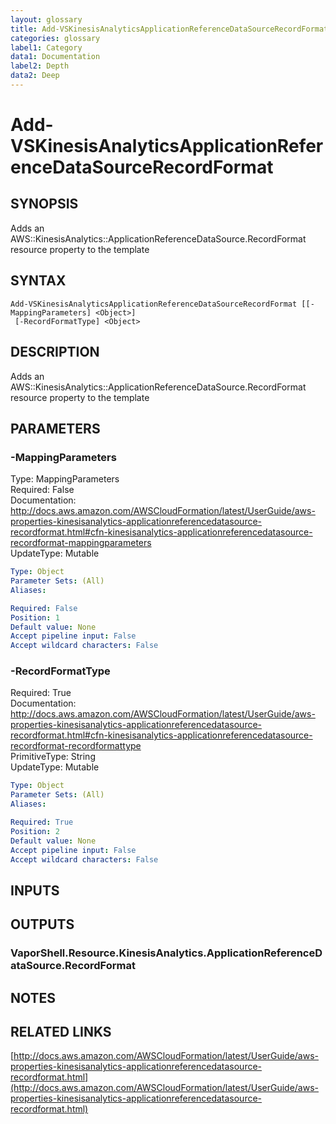 ```yaml
---
layout: glossary
title: Add-VSKinesisAnalyticsApplicationReferenceDataSourceRecordFormat
categories: glossary
label1: Category
data1: Documentation
label2: Depth
data2: Deep
---
```


# Add-VSKinesisAnalyticsApplicationReferenceDataSourceRecordFormat

## SYNOPSIS
Adds an AWS::KinesisAnalytics::ApplicationReferenceDataSource.RecordFormat resource property to the template

## SYNTAX

```
Add-VSKinesisAnalyticsApplicationReferenceDataSourceRecordFormat [[-MappingParameters] <Object>]
 [-RecordFormatType] <Object>
```

## DESCRIPTION
Adds an AWS::KinesisAnalytics::ApplicationReferenceDataSource.RecordFormat resource property to the template

## PARAMETERS

### -MappingParameters
Type: MappingParameters    
Required: False    
Documentation: http://docs.aws.amazon.com/AWSCloudFormation/latest/UserGuide/aws-properties-kinesisanalytics-applicationreferencedatasource-recordformat.html#cfn-kinesisanalytics-applicationreferencedatasource-recordformat-mappingparameters    
UpdateType: Mutable

```yaml
Type: Object
Parameter Sets: (All)
Aliases: 

Required: False
Position: 1
Default value: None
Accept pipeline input: False
Accept wildcard characters: False
```

### -RecordFormatType
Required: True    
Documentation: http://docs.aws.amazon.com/AWSCloudFormation/latest/UserGuide/aws-properties-kinesisanalytics-applicationreferencedatasource-recordformat.html#cfn-kinesisanalytics-applicationreferencedatasource-recordformat-recordformattype    
PrimitiveType: String    
UpdateType: Mutable

```yaml
Type: Object
Parameter Sets: (All)
Aliases: 

Required: True
Position: 2
Default value: None
Accept pipeline input: False
Accept wildcard characters: False
```

## INPUTS

## OUTPUTS

### VaporShell.Resource.KinesisAnalytics.ApplicationReferenceDataSource.RecordFormat

## NOTES

## RELATED LINKS

[http://docs.aws.amazon.com/AWSCloudFormation/latest/UserGuide/aws-properties-kinesisanalytics-applicationreferencedatasource-recordformat.html](http://docs.aws.amazon.com/AWSCloudFormation/latest/UserGuide/aws-properties-kinesisanalytics-applicationreferencedatasource-recordformat.html)

